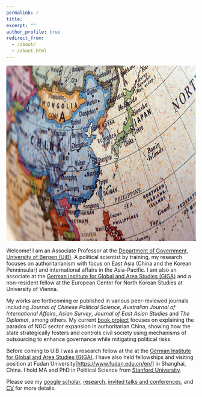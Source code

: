 ```yaml
---
permalink: /
title:
excerpt: ""
author_profile: true
redirect_from:
  - /about/
  - /about.html
---
```

<img src="https://github.com/ehsong/ehsong.github.io/blob/master/images/east_asia_resized.jpg?raw=true" width="700" height="466">

Welcome! I am an Associate Professor at the [Department of Government](https://www.uib.no/en/gov), [University of Bergen (UiB)](https://www.uib.no/en). A political scientist by training, my research focuses on authoritarianism with focus on East Asia (China and the Korean Penninsular) and international affairs in the Asia-Pacific. I am also an associate at the [German Institute for Global and Area Studies (GIGA)](https://www.giga-hamburg.de/en/) and a non-resident fellow at the European Center for North Korean Studies at University of Vienna.

My works are forthcoming or published in various peer-reviewed journals including *Journal of Chinese Political Science*, *Australian Journal of International Affairs*, *Asian Survey*, *Journal of East Asian Studies* and *The Diplomat*, among others. My current [book project](https://esthersong.org/book/) focuses on explaining the paradox of NGO sector expansion in authoritarian China, showing how the state strategically fosters and controls civil society using mechanisms of outsourcing to enhance governance while mitigating political risks.

Before coming to UiB I was a research fellow at the at the [German Institute for Global and Area Studies (GIGA)](https://www.giga-hamburg.de/en/). I have also held fellowships and visiting position at Fudan University[https://www.fudan.edu.cn/en/] in Shanghai, China. I hold MA and PhD in Political Science from [Stanford University](https://stanford.edu).

Please see my [google scholar](https://scholar.google.com/citations?user=0TXDcZUAAAAJ&hl=en), [research](https://ehsong.github.io/research/), [invited talks and conferences](https://ehsong.github.io/talks/), and [CV](https://ehsong.github.io/cv/) for more details.
